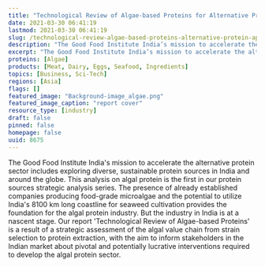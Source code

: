```yaml
---
title: "Technological Review of Algae-based Proteins for Alternative Protein Applications"
date: 2021-03-30 06:41:19
lastmod: 2021-03-30 06:41:19
slug: /technological-review-algae-based-proteins-alternative-protein-applications
description: "The Good Food Institute India’s mission to accelerate the alternative protein sector includes exploring diverse, sustainable protein sources in India and around the globe. This analysis on algal protein is the first in our protein sources strategic analysis series. The presence of already established companies producing food-grade microalgae and the potential to utilize India’s 8100 km long coastline for seaweed cultivation provides the foundation for the algal protein industry. But the industry in India is at a nascent stage."
excerpt: "The Good Food Institute India’s mission to accelerate the alternative protein sector includes exploring diverse, sustainable protein sources in India and around the globe. This analysis on algal protein is the first in our protein sources strategic analysis series. The presence of already established companies producing food-grade microalgae and the potential to utilize India’s 8100 km long coastline for seaweed cultivation provides the foundation for the algal protein industry. But the industry in India is at a nascent stage."
proteins: [Algae]
products: [Meat, Dairy, Eggs, Seafood, Ingredients]
topics: [Business, Sci-Tech]
regions: [Asia]
flags: []
featured_image: "Background-image_algae.png"
featured_image_caption: "report cover"
resource_type: [industry]
draft: false
pinned: false
homepage: false
uuid: 8675
---
```

The Good Food Institute India's mission to accelerate the alternative
protein sector includes exploring diverse, sustainable protein sources
in India and around the globe. This analysis on algal protein is the
first in our protein sources strategic analysis series. The presence of
already established companies producing food-grade microalgae and the
potential to utilize India's 8100 km long coastline for seaweed
cultivation provides the foundation for the algal protein industry. But
the industry in India is at a nascent stage. Our report 'Technological
Review of Algae-based Proteins' is a result of a strategic assessment of
the algal value chain from strain selection to protein extraction, with
the aim to inform stakeholders in the Indian market about pivotal and
potentially lucrative interventions required to develop the algal
protein sector.
